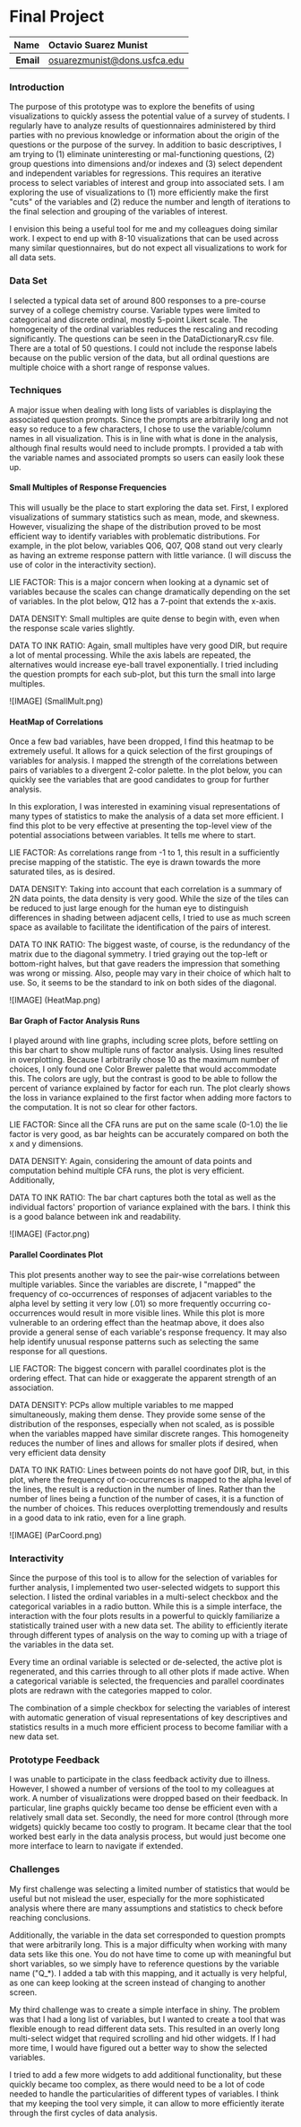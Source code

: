 Final Project
==============================

| **Name**  | Octavio Suarez Munist  |
|----------:|:-------------|
| **Email** | osuarezmunist@dons.usfca.edu |

### Introduction ###
The purpose of this prototype was to explore the benefits of using visualizations to quickly assess the potential value of a survey of students. I regularly have to analyze results of questionnaires administered by third parties with no previous knowledge or information about the origin of the questions or the purpose of the survey. In addition to basic descriptives, I am trying to (1) eliminate uninteresting or mal-functioning questions, (2) group questions into dimensions and/or indexes and (3) select dependent and independent variables for regressions. This requires an iterative process to select variables of interest and group into associated sets. I am exploring the use of visualizations to (1) more efficiently make the first "cuts" of the variables and (2) reduce the number and length of iterations to the final selection and grouping of the variables of interest. 

I envision this being a useful tool for me and my colleagues doing similar work. I expect to end up with 8-10 visualizations that can be used across many similar questionnaires, but do not expect all visualizations to work for all data sets.



### Data Set ###
I selected a typical data set of around 800 responses to a pre-course survey of a college chemistry course. Variable types were limited to categorical and discrete ordinal, mostly 5-point Likert scale. The homogeneity of the ordinal variables reduces the rescaling and recoding significantly. The questions can be seen in the DataDictionaryR.csv file. There are a total of 50 questions. I could not include the response labels because on the public version of the data, but all ordinal questions are multiple choice with a short range of response values.  


### Techniques ###
A major issue when dealing with long lists of variables is displaying the associated question prompts. Since the prompts are arbitrarily long and not easy so reduce to a few characters, I chose to use the variable/column names in all visualization. This is in line with what is done in the analysis, although final results would need to include prompts. I provided a tab with the variable names and associated prompts so users can easily look these up.

#### Small Multiples of Response Frequencies ####
This will usually be the place to start exploring the data set. First, I explored visualizations of summary statistics such as mean, mode, and skewness. However, visualizing the shape of the distribution proved to be most efficient way to identify variables with problematic distributions. For example, in the plot below, variables Q06, Q07, Q08 stand out very clearly as having an extreme response pattern with little variance. (I will discuss the use of color in the interactivity section).

LIE FACTOR: This is a major concern when looking at a dynamic set of variables because the scales can change dramatically depending on the set of variables. In the plot below, Q12 has a 7-point that extends the x-axis. 

DATA DENSITY: Small multiples are quite dense to begin with, even when the response scale varies slightly. 

DATA TO INK RATIO: Again, small multiples have very good DIR, but require a lot of mental processing. While the axis labels are repeated, the alternatives would increase eye-ball travel exponentially. I tried including the question prompts for each sub-plot, but this turn the small into large multiples.

![IMAGE] (SmallMult.png)

#### HeatMap of Correlations ####
Once a few bad variables, have been dropped, I find this heatmap to be extremely useful. It allows for a quick selection of the first groupings of variables for analysis. I mapped the strength of the correlations between pairs of variables to a divergent 2-color palette. In the plot below, you can quickly see the variables that are good candidates to group for further analysis. 

In this exploration, I was interested in examining visual representations of many types of statistics to make the analysis of a data set more efficient. I find this plot to be very effective at presenting the top-level view of the potential associations between variables. It tells me where to start.


LIE FACTOR: As correlations range from -1 to 1, this result in a sufficiently precise mapping of the statistic. The eye is drawn towards the more saturated tiles, as is desired.  

DATA DENSITY: Taking into account that each correlation is a summary of 2N data points, the data density is very good. While the size of the tiles can be reduced to just large enough for the human eye to distinguish differences in shading between adjacent cells, I tried to use as much screen space as available to facilitate the identification of the pairs of interest.

DATA TO INK RATIO: The biggest waste, of course, is the redundancy of the matrix due to the diagonal symmetry. I tried graying out the top-left or bottom-right halves, but that gave readers the impression that something was wrong or missing. Also, people may vary in their choice of which halt to use. So, it seems to be the standard to ink on both sides of the diagonal.



![IMAGE] (HeatMap.png)


#### Bar Graph of Factor Analysis Runs ####
I played around with line graphs, including scree plots, before settling on this bar chart to show multiple runs of factor analysis. Using lines resulted in overplotting. Because I arbitrarily chose 10 as the maximum number of choices, I only found one Color Brewer palette that would accommodate this. The colors are ugly, but the contrast is good to be able to follow the percent of variance explained by factor for each run. 
The plot clearly shows the loss in variance explained to the first factor when adding more factors to the computation. It is not so clear for other factors. 


LIE FACTOR: Since all the CFA runs are put on the same scale (0-1.0) the lie factor is very good, as bar heights can be accurately compared on both the x and y dimensions.

DATA DENSITY: Again, considering the amount of data points and computation behind multiple CFA runs, the plot is very efficient. Additionally, 

DATA TO INK RATIO: The bar chart captures both the total as well as the individual factors' proportion of variance explained with the bars. I think this is a good balance between ink and readability.


![IMAGE] (Factor.png)


#### Parallel Coordinates Plot ####
This plot presents another way to see the pair-wise correlations between multiple variables. Since the variables are discrete, I "mapped" the frequency of co-occurrences of responses of adjacent variables to the alpha level by setting it  very low (.01) so more frequently occurring co-occurrences would result in more visible lines. While this plot is more vulnerable to an ordering effect than the heatmap above, it does also provide a general sense of each variable's response frequency. It may also help identify unusual response patterns such as selecting the same response for all questions.  


LIE FACTOR: The biggest concern with parallel coordinates plot is the ordering effect. That can hide or exaggerate the apparent strength of an association. 

DATA DENSITY: PCPs allow multiple variables to me mapped simultaneously, making them dense. They provide some sense of the distribution of the responses, especially when not scaled, as is possible when the variables mapped have similar discrete ranges. This homogeneity reduces the number of lines and allows for smaller plots if desired, when very efficient data density

DATA TO INK RATIO: Lines between points do not have goof DIR, but, in this plot, where the frequency of co-occurrences is mapped to the alpha level of the lines, the result is a reduction in the number of lines. Rather than the number of lines being a function of the number of cases, it is a function of the number of choices. This reduces overplotting tremendously and results in a good data to ink ratio, even for a line graph.


![IMAGE] (ParCoord.png)


### Interactivity ###
Since the purpose of this tool is to allow for the selection of variables for further analysis, I implemented two user-selected widgets to support this selection. I listed the ordinal variables in a multi-select checkbox and the categorical variables in a radio button. While this is a simple interface, the interaction with the four plots results in a powerful to quickly familiarize a statistically trained user with a new data set. The ability to efficiently iterate through different types of analysis on the way to coming up with a triage of the variables in the data set.

Every time an ordinal variable is selected or de-selected, the active plot is regenerated, and this carries through to all other plots if made active. When a categorical variable is selected, the frequencies and parallel coordinates plots are redrawn with  the categories mapped to color. 

The combination of a simple checkbox for selecting the variables of interest with automatic generation of visual representations of key descriptives and statistics results in a much more efficient process to become familiar with a new data set. 

### Prototype Feedback ###
I was unable to participate in the class feedback activity due to illness. However, I showed a number of versions of the tool to my colleagues at work. A number of visualizations were dropped based on their feedback. In particular, line graphs quickly became too dense be efficient even with a relatively small data set. Secondly, the need for more control (through more widgets) quickly became too costly to program. It became clear that the tool worked best early in the data analysis process, but would just become one more interface to learn to navigate if extended.


### Challenges ###
My first challenge was selecting a limited number of statistics that would be useful but not mislead the user, especially for the more sophisticated analysis where there are many assumptions and statistics to check before reaching conclusions. 

Additionally, the variable in the data set corresponded to question prompts that were arbitrarily long. This is a major difficulty when working with many data sets like this one. You do not have time to come up with meaningful but short variables, so we simply have to reference questions by the variable name ("Q_*). I added a tab with this mapping, and it actually is very helpful, as one can keep looking at the screen instead of changing to another screen. 

My third challenge was to create a simple interface in shiny. The problem was that I had a long list of variables, but I wanted to create a tool that was flexible enough to read different data sets. This resulted in an overly long multi-select widget that required scrolling and hid other widgets. If I had more time, I would have figured out a better way to show the selected variables. 

I tried to add a few more widgets to add additional functionality, but these quickly became too complex, as there would need to be a lot of code needed to handle the particularities of different types of variables. I think that my keeping the tool very simple, it can allow to more efficiently iterate through the first cycles of data analysis.

